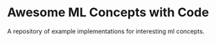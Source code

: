# Awesome ML Concepts with Code
A repository of example implementations for interesting ml concepts.
